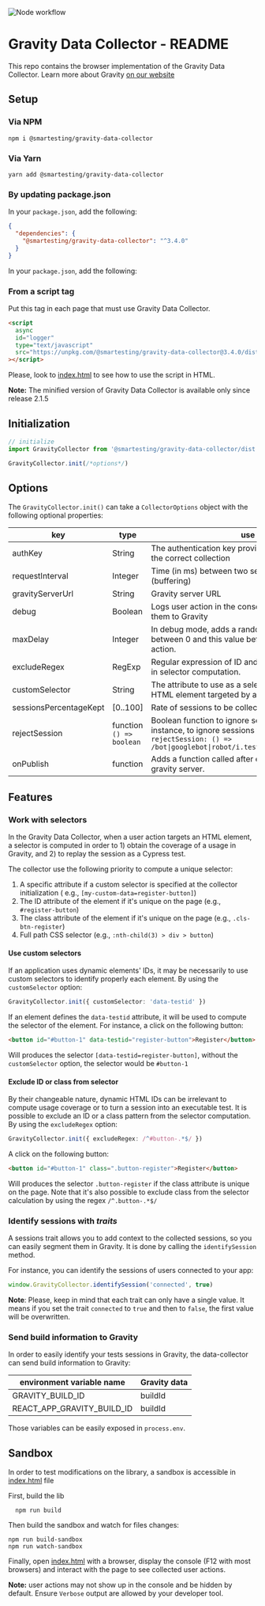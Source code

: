 ![Node workflow](https://github.com/Smartesting/gravity-data-collector/actions/workflows/node.js.yml/badge.svg)

# Gravity Data Collector - README

This repo contains the browser implementation of the Gravity Data Collector. Learn more about
Gravity [on our website](https://gravity-testing.com)

## Setup

### Via NPM

```console
npm i @smartesting/gravity-data-collector
```

### Via Yarn

```console
yarn add @smartesting/gravity-data-collector
```

### By updating package.json

In your `package.json`, add the following:

```json
{
  "dependencies": {
    "@smartesting/gravity-data-collector": "^3.4.0"
  }
}
```

In your `package.json`, add the following:

### From a script tag

Put this tag in each page that must use Gravity Data Collector.

```html
<script
  async
  id="logger"
  type="text/javascript"
  src="https://unpkg.com/@smartesting/gravity-data-collector@3.4.0/dist/gravity-logger-min.js"
></script>
```

Please, look to [index.html](sample/index.html) to see how to use the script in HTML.

**Note:** The minified version of Gravity Data Collector is available only since release 2.1.5

## Initialization

```typescript
// initialize
import GravityCollector from '@smartesting/gravity-data-collector/dist'

GravityCollector.init(/*options*/)
```

## Options

The `GravityCollector.init()` can take a `CollectorOptions` object with the following optional properties:

| key                    | type                     | use                                                                                                                                                                                             | default value                                  |
| ---------------------- | ------------------------ | ----------------------------------------------------------------------------------------------------------------------------------------------------------------------------------------------- | ---------------------------------------------- |
| authKey                | String                   | The authentication key provided by Gravity to select the correct collection                                                                                                                     |                                                |
| requestInterval        | Integer                  | Time (in ms) between two sends to Gravity server (buffering)                                                                                                                                    | 5000                                           |
| gravityServerUrl       | String                   | Gravity server URL                                                                                                                                                                              | https://smartestinggravityserver.herokuapp.com |
| debug                  | Boolean                  | Logs user action in the console instead of sending them to Gravity                                                                                                                              | false                                          |
| maxDelay               | Integer                  | In debug mode, adds a random delay (in ms) between 0 and this value before printing an user action.                                                                                             | 500                                            |
| excludeRegex           | RegExp                   | Regular expression of ID and class names to ignore in selector computation.                                                                                                                     | none                                           |
| customSelector         | String                   | The attribute to use as a selector if defined on an HTML element targeted by a user action.                                                                                                     | none                                           |
| sessionsPercentageKept | [0..100]                 | Rate of sessions to be collected                                                                                                                                                                | 100                                            |
| rejectSession          | function `() => boolean` | Boolean function to ignore session tracking. For instance, to ignore sessions from some bots:<br /><code>rejectSession: () => /bot&#124;googlebot&#124;robot/i.test(navigator.userAgent)</code> | `() => false`                                  |
| onPublish              | function                 | Adds a function called after each publish to the gravity server.                                                                                                                                | none                                           |

## Features

### Work with selectors

In the Gravity Data Collector, when a user action targets an HTML element, a selector is computed in order to 1) obtain
the coverage of a usage in Gravity, and 2) to replay the session as a Cypress test.

The collector use the following priority to compute a unique selector:

1. A specific attribute if a custom selector is specified at the collector initialization (
   e.g., `[my-custom-data=register-button]`)
2. The ID attribute of the element if it's unique on the page (e.g., `#register-button`)
3. The class attribute of the element if it's unique on the page (e.g., `.cls-btn-register`)
4. Full path CSS selector (e.g., `:nth-child(3) > div > button`)

#### Use custom selectors

If an application uses dynamic elements' IDs, it may be necessarily to use custom selectors to identify properly each
element. By using the `customSelector` option:

```typescript
GravityCollector.init({ customSelector: 'data-testid' })
```

If an element defines the `data-testid` attribute, it will be used to compute the selector of the element. For instance,
a click on the following button:

```html
<button id="#button-1" data-testid="register-button">Register</button>
```

Will produces the selector `[data-testid=register-button]`, without the `customSelector` option, the selector would
be `#button-1`

#### Exclude ID or class from selector

By their changeable nature, dynamic HTML IDs can be irrelevant to compute usage coverage or to turn a session into an
executable test. It is possible to exclude an ID or a class pattern from the selector computation. By using
the `excludeRegex` option:

```typescript
GravityCollector.init({ excludeRegex: /^#button-.*$/ })
```

A click on the following button:

```html
<button id="#button-1" class=".button-register">Register</button>
```

Will produces the selector `.button-register` if the class attribute is unique on the page. Note that it's also possible
to exclude class from the selector calculation by using the regex `/^.button-.*$/`

### Identify sessions with _traits_

A sessions trait allows you to add context to the collected sessions, so you can easily segment them in Gravity. It is
done by calling the `identifySession` method.

For instance, you can identify the sessions of users connected to your app:

```typescript
window.GravityCollector.identifySession('connected', true)
```

**Note**: Please, keep in mind that each trait can only have a single value. It means if you set the trait `connected`
to `true` and then to `false`, the first value will be overwritten.

### Send build information to Gravity

In order to easily identify your tests sessions in Gravity, the data-collector can send build information to Gravity:

| environment variable name  | Gravity data |
| -------------------------- | ------------ |
| GRAVITY_BUILD_ID           | buildId      |
| REACT_APP_GRAVITY_BUILD_ID | buildId      |

Those variables can be easily exposed in `process.env`.

## Sandbox

In order to test modifications on the library, a sandbox is accessible in [index.html](sample/index.html) file

First, build the lib

```shell
  npm run build
```

Then build the sandbox and watch for files changes:

```shell
npm run build-sandbox
npm run watch-sandbox
```

Finally, open [index.html](sample/index.html) with a browser, display the console (F12 with most browsers) and interact
with the page to see collected user actions.

**Note:** user actions may not show up in the console and be hidden by default. Ensure `Verbose` output are allowed by
your developer tool.
